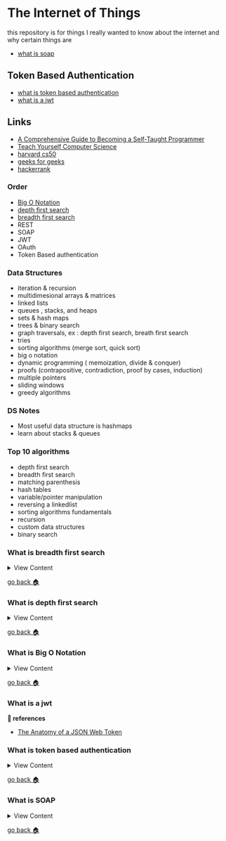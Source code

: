 # The Internet of Things

this repository is for things I really wanted to know about the internet
and why certain things are

- [what is soap][soap]

## Token Based Authentication
- [what is token based authentication][token-auth]
- [what is a jwt][jwt-auth]

## Links
- [A Comprehensive Guide to Becoming a Self-Taught Programmer](https://medium.com/better-programming/a-comprehensive-walkthrough-to-becoming-a-self-taught-programmer-and-computer-scientist-part-i-288541b19940)
- [Teach Yourself Computer Science](https://teachyourselfcs.com/)
- [harvard cs50](https://cs50.harvard.edu/college/2020/spring/syllabus/)
- [geeks for geeks](https://www.geeksforgeeks.org/data-structures/)
- [hackerrank](https://www.hackerrank.com/dashboard)

### Order
- [Big O Notation][big-o]
- [depth first search][dfs]
- [breadth first search][bfs]
- REST
- SOAP
- JWT
- OAuth
- Token Based authentication

### Data Structures
- iteration & recursion
- multidimesional arrays & matrices
- linked lists
- queues , stacks, and heaps
- sets & hash maps
- trees & binary search
- graph traversals, ex : depth first search, breath first search
- tries
- sorting algorithms (merge sort, quick sort)
- big o notation
- dynamic programming ( memoization, divide & conquer)
- proofs (contrapositive, contradiction, proof by cases, induction)
- multiple pointers
- sliding windows
- greedy algorithms

### DS Notes
- Most useful data structure is hashmaps
- learn about stacks & queues

### Top 10 algorithms
- depth first search
- breadth first search
- matching parenthesis
- hash tables
- variable/pointer manipulation
- reversing a linkedlist
- sorting algorithms fundamentals
- recursion
- custom data structures
- binary search

[bfs]:#what-is-breadth-first-search
[dfs]:#what-is-depth-first-search
[big-o]:#what-is-big-o-notation
[jwt-auth]:#what-is-a-jwt
[token-auth]:#what-is-token-based-authentication
[soap]:#what-is-soap
[home]:#the-internet-of-things


### What is breadth first search
<details>
<summary>
View Content
</summary>
**:link: references**
  
- [Breadth First Search (BFS) Algorithm with EXAMPLE](https://www.guru99.com/breadth-first-search-bfs-graph-example.html)

**Definition:** The algorithm efficiently visits and marks all the key nodes in a graph in an accurate breadthwise fashion. This algorithm selects a single node (initial or source point) in a graph and then visits all the nodes adjacent to the selected node. Remember, BFS accesses these nodes one by one.

**My Definition:** 

</details>

[go back :house:][home]

### What is depth first search
<details>
<summary>
View Content
</summary>
**:link: references**
  
- [Data Structure - Depth First Traversal](https://www.tutorialspoint.com/data_structures_algorithms/depth_first_traversal.htm)
- [Depth First Search Algorithm | Graph Theory](https://www.youtube.com/watch?v=7fujbpJ0LB4)
- [Depth First Search Algorithm: What it is and How it Works](https://edgy.app/depth-first-search-algorithm-what-it-is-and-how-it-works)

**Definition:** Depth First Search (DFS) algorithm traverses a graph in a depthward motion and uses a stack to remember to get the next vertex to start a search, when a dead end occurs in any iteration.

**Definition 2:** a DFS algorithm traverses a tree or graph from the parent vertex down to its children and grandchildren vertices in a single path until it reaches a dead end.

**My Definition:** 

</details>

[go back :house:][home]

### What is Big O Notation
<details>
<summary>
View Content
</summary>
**:link: references**
  
- [Big O Notations](https://www.youtube.com/watch?v=V6mKVRU1evU)
- [Introduction to Big O Notation and Time Complexity (Data Structures & Algorithms #7)](https://www.youtube.com/watch?v=D6xkbGLQesk&t=1878s)
- [Big O notation: definition and examples](https://yourbasic.org/algorithms/big-o-notation-explained/)
- [Algorithms for dummies (Part 1): Big-O Notation and Sorting](https://adrianmejia.com/algorithms-for-dummies-part-1-sorting/)

**My Definition:** It is an algorithm that is supposed to predict how long it will take to finish running
some code

</details>

[go back :house:][home]


### What is a jwt
**:link: references**

- [The Anatomy of a JSON Web Token](https://scotch.io/tutorials/the-anatomy-of-a-json-web-token)

### What is token based authentication
<details>
<summary>
View Content
</summary>
**:link: references**

- [The Ins and Outs of Token Based Authentication](https://scotch.io/tutorials/the-ins-and-outs-of-token-based-authentication#)

</details>

[go back :house:][home]

### What is SOAP

<details>
<summary>
View Content
</summary>
<iframe width="854" height="480" src="https://www.youtube.com/embed/TvGLm7BijJY" frameborder="0" allow="autoplay; encrypted-media" allowfullscreen></iframe>
</details>

[go back :house:][home]
